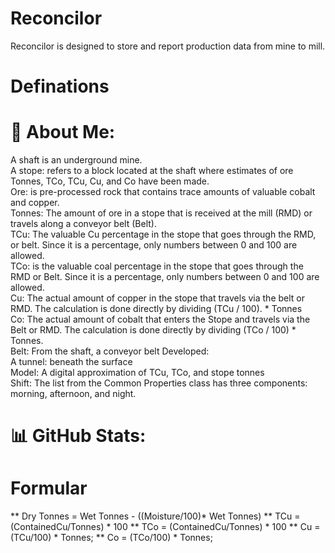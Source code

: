 # Reconcilor
Reconcilor is designed to store and report production data from mine to mill.

# Definations

# 💫 About Me:
A shaft is an underground mine. <br>A stope: refers to a block located at the shaft where estimates of ore Tonnes, TCo, TCu, Cu, and Co have been made. 
<br>Ore: is pre-processed rock that contains trace amounts of valuable cobalt and copper. <br>Tonnes: The amount of ore in a stope that is received at the mill (RMD) or travels along a conveyor belt (Belt). <br>TCu: The valuable Cu percentage in the stope that goes through the RMD, or belt. Since it is a percentage, only numbers between 0 and 100 are allowed. <br>TCo: is the valuable coal percentage in the stope that goes through the RMD or Belt. Since it is a percentage, only numbers between 0 and 100 are allowed.<br>Cu: The actual amount of copper in the stope that travels via the belt or RMD. The calculation is done directly by dividing (TCu / 100). * Tonnes <br>Co: The actual amount of cobalt that enters the Stope and travels via the Belt or RMD. The calculation is done directly by dividing (TCo / 100) * Tonnes. <br>Belt: From the shaft, a conveyor belt Developed: <br>A tunnel: beneath the surface <br>Model: A digital approximation of TCu, TCo, and stope tonnes <br>Shift: The list from the Common Properties class has three components: morning, afternoon, and night.

# 📊 GitHub Stats:


# Formular
** Dry Tonnes = Wet Tonnes - ((Moisture/100)* Wet Tonnes)
** TCu = (ContainedCu/Tonnes) * 100
** TCo = (ContainedCu/Tonnes) * 100
** Cu = (TCu/100) * Tonnes;
** Co = (TCo/100) * Tonnes;
